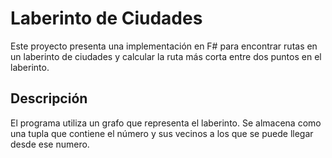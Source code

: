 # Laberinto de Ciudades

Este proyecto presenta una implementación en F# para encontrar rutas en un laberinto de ciudades y calcular la ruta más corta entre dos puntos en el laberinto.

## Descripción

El programa utiliza un grafo que representa el laberinto. Se almacena como una tupla que contiene el número y sus vecinos a los que se puede llegar desde ese numero.
